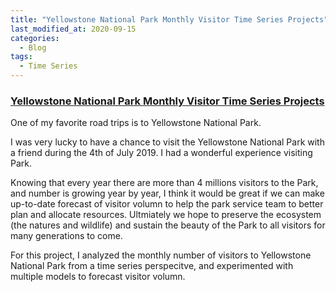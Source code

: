 ```yaml
---
title: "Yellowstone National Park Monthly Visitor Time Series Projects"
last_modified_at: 2020-09-15
categories:
  - Blog
tags:
  - Time Series
---
```


### [Yellowstone National Park Monthly Visitor Time Series Projects](https://yzclaire.github.io/yellowstone_national_park_monthly_visitors_time_series/)

One of my favorite road trips is to Yellowstone National Park.

I was very lucky to have a chance to visit the Yellowstone National Park with a friend during the 4th of July 2019. I had a wonderful experience visiting Park. 

Knowing that every year there are more than 4 millions visitors to the Park, and number is growing year by year, I think it would be great if we can make up-to-date forecast of visitor volumn to help the park service team to better plan and allocate resources. Ultmiately we hope to preserve the ecosystem (the natures and wildlife) and sustain the beauty of the Park to all visitors for many generations to come. 

For this project, I analyzed the monthly number of visitors to Yellowstone National Park from a time series perspecitve, and experimented with multiple models to forecast visitor volumn.

